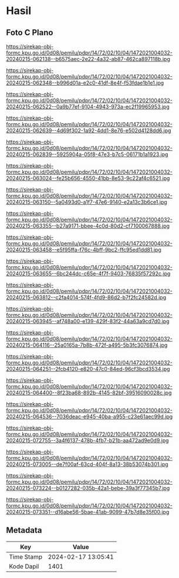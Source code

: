# Hasil

## Foto C Plano

https://sirekap-obj-formc.kpu.go.id/0d08/pemilu/pdpr/14/72/02/10/04/1472021004032-20240215-062138--b6575aec-2e22-4a32-ab87-462ca897118b.jpg

https://sirekap-obj-formc.kpu.go.id/0d08/pemilu/pdpr/14/72/02/10/04/1472021004032-20240215-062348--b996d01a-e2c0-41df-8e4f-f53fdae1b1e1.jpg

https://sirekap-obj-formc.kpu.go.id/0d08/pemilu/pdpr/14/72/02/10/04/1472021004032-20240215-062522--0a9b77ef-9104-4943-973a-ec2f19965953.jpg

https://sirekap-obj-formc.kpu.go.id/0d08/pemilu/pdpr/14/72/02/10/04/1472021004032-20240215-062639--4d69f302-1a92-4dd1-8e76-e502d4128dd6.jpg

https://sirekap-obj-formc.kpu.go.id/0d08/pemilu/pdpr/14/72/02/10/04/1472021004032-20240215-062839--5925904a-05f8-47e3-b7c5-06171b1a1923.jpg

https://sirekap-obj-formc.kpu.go.id/0d08/pemilu/pdpr/14/72/02/10/04/1472021004032-20240215-063024--fe25b656-4550-41bb-8e53-9c22af4c6521.jpg

https://sirekap-obj-formc.kpu.go.id/0d08/pemilu/pdpr/14/72/02/10/04/1472021004032-20240215-063150--5a0493d0-a1f7-47e6-9140-e2a13c3b6ce1.jpg

https://sirekap-obj-formc.kpu.go.id/0d08/pemilu/pdpr/14/72/02/10/04/1472021004032-20240215-063355--b27a9171-bbee-4c0d-80d2-cf7100067888.jpg

https://sirekap-obj-formc.kpu.go.id/0d08/pemilu/pdpr/14/72/02/10/04/1472021004032-20240215-063458--e5f95ffa-f76c-4bff-9bc2-ffc95ed1dd81.jpg

https://sirekap-obj-formc.kpu.go.id/0d08/pemilu/pdpr/14/72/02/10/04/1472021004032-20240215-063655--6bc244dc-c65e-4f7f-9403-76835f57292c.jpg

https://sirekap-obj-formc.kpu.go.id/0d08/pemilu/pdpr/14/72/02/10/04/1472021004032-20240215-063812--c2fa4014-574f-4fd9-86d2-b7f2fc24582d.jpg

https://sirekap-obj-formc.kpu.go.id/0d08/pemilu/pdpr/14/72/02/10/04/1472021004032-20240215-063945--af748a00-e139-429f-83f2-44a63a9cd7d0.jpg

https://sirekap-obj-formc.kpu.go.id/0d08/pemilu/pdpr/14/72/02/10/04/1472021004032-20240215-064116--25a0165a-7b8b-472f-a495-5b3fc3076874.jpg

https://sirekap-obj-formc.kpu.go.id/0d08/pemilu/pdpr/14/72/02/10/04/1472021004032-20240215-064251--2fcb4120-e820-47c0-84ed-96cf3bcd3534.jpg

https://sirekap-obj-formc.kpu.go.id/0d08/pemilu/pdpr/14/72/02/10/04/1472021004032-20240215-064400--8f23ba68-892b-4145-82bf-39516090028c.jpg

https://sirekap-obj-formc.kpu.go.id/0d08/pemilu/pdpr/14/72/02/10/04/1472021004032-20240215-064536--7036deac-e945-40ba-a955-c23e61aec99d.jpg

https://sirekap-obj-formc.kpu.go.id/0d08/pemilu/pdpr/14/72/02/10/04/1472021004032-20240215-072755--3a4f6137-478b-4fb7-b21b-aa472ad9e0d9.jpg

https://sirekap-obj-formc.kpu.go.id/0d08/pemilu/pdpr/14/72/02/10/04/1472021004032-20240215-073005--de7f00af-63cd-404f-8a13-38b53074b301.jpg

https://sirekap-obj-formc.kpu.go.id/0d08/pemilu/pdpr/14/72/02/10/04/1472021004032-20240215-073224--b0127282-035b-42a1-bebe-39a3f77345b7.jpg

https://sirekap-obj-formc.kpu.go.id/0d08/pemilu/pdpr/14/72/02/10/04/1472021004032-20240215-073351--d16abe56-5bae-41ab-9099-47b7d8e35f00.jpg


## Metadata

| Key        | Value               |
| ---------- | ------------------- |
| Time Stamp | 2024-02-17 13:05:41 |
| Kode Dapil | 1401                |



